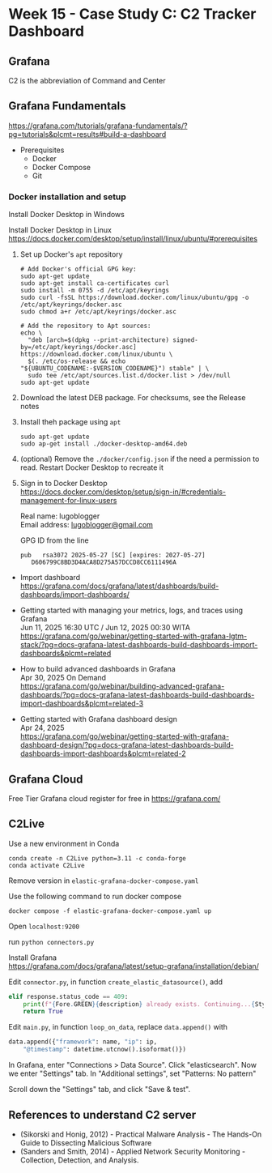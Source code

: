 # Week 15 - Case Study C: C2 Tracker Dashboard

## Grafana


C2 is the abbreviation of Command and Center

## Grafana Fundamentals    
https://grafana.com/tutorials/grafana-fundamentals/?pg=tutorials&plcmt=results#build-a-dashboard

- Prerequisites    
  - Docker
  - Docker Compose
  - Git

### Docker installation and setup
Install Docker Desktop in Windows

Install Docker Desktop in Linux
https://docs.docker.com/desktop/setup/install/linux/ubuntu/#prerequisites

1. Set up Docker's `apt` repository
   ```
   # Add Docker's official GPG key:
   sudo apt-get update
   sudo apt-get install ca-certificates curl
   sudo install -m 0755 -d /etc/apt/keyrings
   sudo curl -fsSL https://download.docker.com/linux/ubuntu/gpg -o /etc/apt/keyrings/docker.asc
   sudo chmod a+r /etc/apt/keyrings/docker.asc

   # Add the repository to Apt sources:
   echo \
     "deb [arch=$(dpkg --print-architecture) signed-by=/etc/apt/keyrings/docker.asc] https://download.docker.com/linux/ubuntu \
     $(. /etc/os-release && echo "${UBUNTU_CODENAME:-$VERSION_CODENAME}") stable" | \
     sudo tee /etc/apt/sources.list.d/docker.list > /dev/null
   sudo apt-get update
   ```

2. Download the latest DEB package. For checksums, see the Release notes

3. Install theh package using `apt`
   ```
   sudo apt-get update
   sudo ap-get install ./docker-desktop-amd64.deb 
   ```

4. (optional) Remove the `./docker/config.json` if the need a permission 
   to read. Restart Docker Desktop to recreate it

5. Sign in to Docker Desktop   
   https://docs.docker.com/desktop/setup/sign-in/#credentials-management-for-linux-users
   
   Real name: lugoblogger    
   Email address: lugoblogger@gmail.com
   
   GPG ID from the line
   ```
   pub   rsa3072 2025-05-27 [SC] [expires: 2027-05-27]
      D606799C8BD3D4ACA8D275A57DCCD8CC6111496A
   ```

- Import dashboard    
  https://grafana.com/docs/grafana/latest/dashboards/build-dashboards/import-dashboards/

- Getting started with managing your metrics, logs, and traces using Grafana        
  Jun 11, 2025 16:30 UTC / Jun 12, 2025 00:30 WITA    
  https://grafana.com/go/webinar/getting-started-with-grafana-lgtm-stack/?pg=docs-grafana-latest-dashboards-build-dashboards-import-dashboards&plcmt=related

- How to build advanced dashboards in Grafana    
  Apr 30, 2025  On Demand    
  https://grafana.com/go/webinar/building-advanced-grafana-dashboards/?pg=docs-grafana-latest-dashboards-build-dashboards-import-dashboards&plcmt=related-3

- Getting started with Grafana dashboard design     
  Apr 24, 2025    
  https://grafana.com/go/webinar/getting-started-with-grafana-dashboard-design/?pg=docs-grafana-latest-dashboards-build-dashboards-import-dashboards&plcmt=related-2

## Grafana Cloud

Free Tier Grafana cloud
register for free in https://grafana.com/


## C2Live 

Use a new environment in Conda
```
conda create -n C2Live python=3.11 -c conda-forge
conda activate C2Live
```

Remove version in  `elastic-grafana-docker-compose.yaml`

Use the following command to run docker compose
```
docker compose -f elastic-grafana-docker-compose.yaml up
```

Open `localhost:9200`

run `python connectors.py`

Install Grafana    
https://grafana.com/docs/grafana/latest/setup-grafana/installation/debian/

Edit `connector.py`, in function `create_elastic_datasource()`, add
```py
elif response.status_code == 409:
    print(f"{Fore.GREEN}{description} already exists. Continuing...{Style.RESET_ALL}")
    return True
```

Edit `main.py`, in function `loop_on_data`, replace `data.append()` with
```py
data.append({"framework": name, "ip": ip, 
    "@timestamp": datetime.utcnow().isoformat()})
```

In Grafana, enter "Connections > Data Source". Click "elasticsearch".
Now we enter "Settings" tab. In "Additional settings", set "Patterns: No pattern"   

Scroll down the "Settings" tab, and click "Save & test". 


## References to understand C2 server
- (Sikorski and Honig, 2012) - Practical Malware Analysis - The Hands-On Guide 
  to Dissecting Malicious Software
- (Sanders and Smith, 2014) - Applied Network Security Monitoring - Collection, 
  Detection, and Analysis.